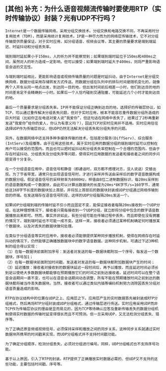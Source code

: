 ## [其他] 补充：为什么语音视频流传输时要使用RTP（实时传输协议）封装？光有UDP不行吗？

	Internet是一个数据传输网络，采用分组交换技术。分组交换和电路交换不同，不再采用时分复用技术（TDM)，而是采用统计复用技术。IP是一种尽力而为的网络层传输技术，它不对分组传输提供质量保证。对于实时应用，如分组语音、视频会议等，其主要的质量要求是端到端延迟、时延抖动和分组丢失率。

	端到端时延如果小于150ms，人的听力并不能察觉到；如果端到端时延位于150ms和400ms之间，虽然对人的听力造成一定影响，但可以接受；如果端到端时延大于400ms，则将严重影响语音会话的交互性。

	与端到端时延相比，更能影响语音或视频传输质量的问题是时延抖动，由于Internet是分组交换网络，数据分组采用存储转发方式传送。而数据分组在队列中的排队时间是随机变化的，就像两个人开车从同一地点出发，到达同一目的地，但出发时间前后相差一小时，他们到达目的地的时间差肯定不会精确到一小时。如果后一个人恰巧碰到交通阻塞，可能延迟几个小时才能到达目的地。

	最后一个质量要求是分组丢失率。IP并不能保证分组正确到达目的地，选择好的传输层协议，如TCP，可以通过重传解决分组丢失问题，但对于实时应用，根本不能容忍重传数据分组所造成的巨大时延（比如你正在电话对爱人说“我爱你”，但这句话在网络中丢失了，结果过了2秒再重新发送“我爱你”给你的爱人，你认为有意义吗？），因此TCP对实时应用并不适用。实时应用往往选择UDP作为传输层协议，但UDP仍然无法解决分组丢失和分组失序的问题。

	另外，在数据网络中还支持多种多媒体传输的技术，包括差分服务(DiffServ)、综合服务(IntServ)及组播等。由于应用这些技术，属于实时应用的数据分组的端到端时延可以控制在用户可以接受的范围内，而且也可以把时延抖动和分组丢失率控制在一个合理的范围内，但由于存在时延抖动、分组丢失及分组失序等问题，使得实时应用数据的发送者和接收者之间的同步问题变得十分复杂。

	在一个分组语音应用中，语音信号和静音（即通话时，双方都不搭理对方，没人说话）交替出现。为了节省带宽，通常只在出现语音信号时，才进行采样并传送由采样后的数字语音数据构成的数据分组。假定语音信号的采样频率为8000Hz，样值由8位二进制数据标识，每20ms采样到的语音数据构成一个数据块，由此可以计算出数据块的长度为20ms*8K字节/s=160字节，通常给这160字节长度的数据块加上首部，并将加上首部后的数据块封装成UDP分组通过网络传输到目的终端。在发送端存在语音信号阶段，这样的UDP分组每隔20ms发送一个。

	如果UDP分组端到端的传输时延不仅小而且固定不变，能保证接收者每隔20ms接收到一个UDP分组，在这种理想情况下，接收者只需每接收到一个UDP分组，就立即将分组中包含的数字语音数据播放出来即可。然而，事实并非如此，有些分组可能在传输过程中丢失，而且即使在没有拥塞的情况下，端到端时延也不可能一成不变。这样一来，接收者必须通过某种机制确定何时播放某个数据块，以及对丢失的数据块做何处理。

	在类似于分组语音等实时应用中，接收者必须能够提供某种同步播放机制，使得在网络存在时延抖动的情况下，仍然能够正确播放数据块中的数字语音数据。这种同步机制，可通过下述3种机制的组合得以实现：
	（1）在每一数据块前面附加序号：发送者对发送的每一数据块都附加一个序号，每发送一个数据块，序号加1；
	（2）在每一数据块前面附加时间戳，发送者对发送的每一数据块都附加数据块产生的时间；
	（3）延迟播放：接收者对接收到的数据块延迟一段时间后，再予以播放，而且延迟时间必须长到足以使绝大多数数据块都能够在预期播放它们的时间之前到达接收者。延迟时间可以在整个语音会话期间一直不变，也可以在语音会话期间动态调整，所有不能在预期播放时间之前到达的数据块都将被当作丢失数据块。当然，接收者可以通过类似内插等编码机制努力消除因丢失分组对语音质量造成的影响。

	RTP在协议结构中的位置在UDP之上、应用层之下。应用层产生的实时数据首先被封装成RTP分组格式，然后再将RTP分组封装成UDP分组格式，通过传输层进行传送。实时应用采用UDP而非TCP作为传输层协议的理由是显而易见的，因为TCP等待确认应答及重新传输丢失的数据分组机制使得实时数据的传输时延变得很长而且不可预测。但一旦采用UDP，又无法检测分组丢失、错序等。

	为了正确还原音频或视频信号，必须保持采样和播放之间的同步关系，这种同步关系就通过实时数据块所携带的时间戳来实现，而UDP分组格式并不支持时间戳功能。

	为了确定分组顺序，检测分组丢失，必须对分组进行编号。同样，UDP分组格式也不支持序号功能。

	基于以上原因，引入了RTP的封装。RTP提供了正确播放实时数据必需的、但UDP又不支持的这些功能，主要包括时间戳、序号等。